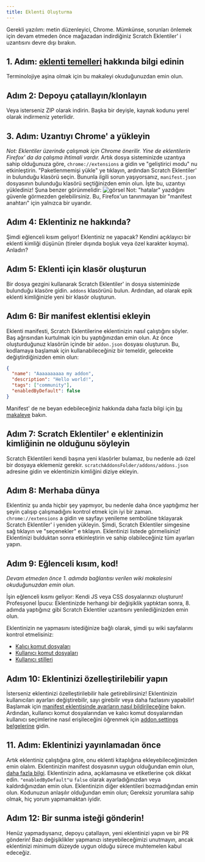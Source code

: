 ```yaml
---
title: Eklenti Oluşturma
---
```

Gerekli yazılım: metin düzenleyici, Chrome.
Mümkünse, sorunları önlemek için devam etmeden önce mağazadan indirdiğiniz Scratch Eklentiler' i uzantısını devre dışı bırakın.

## 1. Adım: [eklenti temelleri](addon-basics) hakkında bilgi edinin
Terminolojiye aşina olmak için bu makaleyi okuduğunuzdan emin olun.

## Adım 2: Depoyu çatallayın/klonlayın
Veya isterseniz ZIP olarak indirin. Başka bir deyişle, kaynak kodunu yerel olarak indirmeniz yeterlidir.

## 3. Adım: Uzantıyı Chrome' a yükleyin
*Not: Eklentiler üzerinde çalışmak için Chrome önerilir. Yine de eklentilerin Firefox' da da çalışma ihtimali vardır.*
Artık dosya sisteminizde uzantıya sahip olduğunuza göre, `chrome://extensions` a gidin ve "geliştirici modu" nu etkinleştirin.
"Paketlenmemişi yükle" ye tıklayın, ardından Scratch Eklentiler' in bulunduğu klasörü seçin. Bununla ilgili sorun yaşıyorsanız, `manifest.json` dosyasının bulunduğu klasörü seçtiğinizden emin olun.
İşte bu, uzantıyı yüklediniz! Şuna benzer görünmelidir:
![görsel](https://user-images.githubusercontent.com/17484114/91502527-accfd580-e89e-11ea-9e16-7daa2b808379.png)
Not: "hatalar" yazdığını güvenle görmezden gelebilirsiniz. Bu, Firefox'un tanınmayan bir "manifest anahtarı" için yalnızca bir uyarıdır.

## Adım 4: Eklentiniz ne hakkında?
Şimdi eğlenceli kısım geliyor!
Eklentiniz ne yapacak? Kendini açıklayıcı bir eklenti kimliği düşünün (tireler dışında boşluk veya özel karakter koyma).
Anladın?

## Adım 5: Eklenti için klasör oluşturun
Bir dosya gezgini kullanarak Scratch Eklentiler' in dosya sisteminizde bulunduğu klasöre gidin. `addons` klasörünü bulun.
Ardından, ad olarak epik eklenti kimliğinizle yeni bir klasör oluşturun.

## Adım 6: Bir manifest eklentisi ekleyin
Eklenti manifesti, Scratch Eklentilerine eklentinizin nasıl çalıştığını söyler. Baş ağrısından kurtulmak için bu yaptığınızdan emin olun.
Az önce oluşturduğunuz klasörün içinde bir `addon.json` dosyası oluşturun.
Bu, kodlamaya başlamak için kullanabileceğiniz bir temeldir, gelecekte değiştirdiğinizden emin olun:
```json
{
  "name": "Aaaaaaaaaa my addon",
  "description": "Hello world!",
  "tags": ["community"],
  "enabledByDefault": false
}
```
Manifest' de ne beyan edebileceğiniz hakkında daha fazla bilgi için [bu makaleye](/docs/developing/the-addon-manifest-(addon.json)) bakın.


## Adım 7: Scratch Eklentiler' e eklentinizin kimliğinin ne olduğunu söyleyin
Scratch Eklentileri kendi başına yeni klasörler bulamaz, bu nedenle adı özel bir dosyaya eklemeniz gerekir.
`scratchAddonsFolder/addons/addons.json` adresine gidin ve eklentinizin kimliğini diziye ekleyin.

## Adım 8: Merhaba dünya
Eklentiniz şu anda hiçbir şey yapmıyor, bu nedenle daha önce yaptığımız her şeyin çalışıp çalışmadığını kontrol etmek için iyi bir zaman.
` chrome://extensions` a gidin ve sayfayı yenileme sembolüne tıklayarak Scratch Eklentiler' i yeniden yükleyin.
Şimdi, Scratch Eklentiler simgesine sağ tıklayın ve "seçenekler" e tıklayın.
Eklentinizi listede görmelisiniz! Eklentinizi bulduktan sonra etkinleştirin ve sahip olabileceğiniz tüm ayarları yapın.

## Adım 9: Eğlenceli kısım, kod!
*Devam etmeden önce 1. adımda bağlantısı verilen wiki makalesini okuduğunuzdan emin olun.*

İşin eğlenceli kısmı geliyor: Kendi JS veya CSS dosyalarınızı oluşturun! Profesyonel İpucu: Eklentinizde herhangi bir değişiklik yaptıktan sonra, 8. adımda yaptığınız gibi Scratch Eklentiler uzantısını yenilediğinizden emin olun.

Eklentinizin ne yapmasını istediğinize bağlı olarak, şimdi şu wiki sayfalarını kontrol etmelisiniz:
- [Kalıcı komut dosyaları](/docs/develop/addon-types/persistent-scripts)
- [Kullanıcı komut dosyaları](/docs/develop/addon-types/userscripts)
- [Kullanıcı stilleri](/docs/develop/addon-types/userstyles)

## Adım 10: Eklentinizi özelleştirilebilir yapın
İsterseniz eklentinizi özelleştirilebilir hale getirebilirsiniz!
Eklentinizin kullanıcıları ayarları değiştirebilir, sayı girebilir veya daha fazlasını yapabilir!
Başlamak için [manifest eklentisinde ayarların nasıl bildirileceğine](/docs/reference/addon-manifest/#settings-object) bakın.
Ardından, kullanıcı komut dosyalarından ve kalıcı komut dosyalarından kullanıcı seçimlerine nasıl erişileceğini öğrenmek için [addon.settings belgelerine](/docs/reference/addon-api/addon.settings) gidin.

## 11. Adım: Eklentinizi yayınlamadan önce
Artık eklentiniz çalıştığına göre, onu eklenti kitaplığına ekleyebileceğimizden emin olalım.
Eklentinizin manifest dosyasının uygun olduğundan emin olun, [daha fazla bilgi](/docs/reference/addon-manifest). Eklentinizin adına, açıklamasına ve etiketlerine çok dikkat edin. `"enabledByDefault"`u `false` olarak ayarladığınızdan veya kaldırdığınızdan emin olun.
Eklentinizin diğer eklentileri bozmadığından emin olun.
Kodunuzun anlaşılır olduğundan emin olun; Gereksiz yorumlara sahip olmak, hiç yorum yapmamaktan iyidir.

## Adım 12: Bir sunma isteği gönderin!
Henüz yapmadıysanız, depoyu çatallayın, yeni eklentinizi yapın ve bir PR gönderin!
Bazı değişiklikler yapmanızı isteyebileceğimizi unutmayın, ancak eklentinizi minimum düzeyde uygun olduğu sürece muhtemelen kabul edeceğiz.
